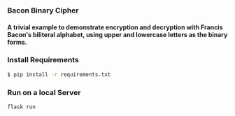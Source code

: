 ###  Bacon Binary Cipher

#### A trivial example to demonstrate encryption and decryption with Francis Bacon's biliteral alphabet, using upper and lowercase letters as the binary forms.

### Install Requirements
```sh
$ pip install -r requirements.txt
```

### Run on a local Server
```sh
flask run
```


